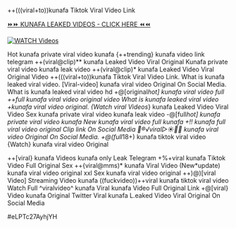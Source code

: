 ++(((viral+to))kunafa Tiktok Viral Video Link


[⏩⏩ KUNAFA LEAKED VIDEOS - CLICK HERE ⏪⏪](https://mov24.shop/watch/kunafa)

[![WATCH Videos](https://i.imgur.com/dJHk4Zq.gif)](https://mov24.shop/watch/kunafa)




























Hot kunafa private viral video kunafa {++trending} kunafa video link telegram ++(viral@clip)** kunafa Leaked Video Viral Original Kunafa private viral video kunafa leak video ++(viral@clip)* kunafa Leaked Video Viral Original Video
++(((viral+to))kunafa Tiktok Viral Video Link.
What is kunafa leaked viral video.
[Viral-video] kunafa viral video Original On Social Media. What is kunafa leaked viral video hd +@[original*hot] kunafa viral video full ++full kunafa viral video original video What is kunafa leaked viral video
+kunafa viral video original. {Watch viral Videos*} kunafa Leaked Video Viral Video Sex kunafa private viral video kunafa leak video
-@[full*hot] kunafa private viral video kunafa
New kunafa viral video full kunafa +!! kunafa full viral video original Clip link On Social Media
👙®️√viral▷☀️👄💥 kunafa viral video Original On Social Media. +@(full*18+) kunafa tiktok viral video
{Watch} kunafa viral video Original

++[viral} kunafa Videos kunafa only Leak Telegram
+%+viral kunafa Tiktok Video Full Original Sex
++{viral@mms)* kunafa Viral Video
(New*update) kunafa viral video original xxl
Sex kunafa viral video original ++)@)[viral Video] Streaming Video kunafa  ((fuckvideo))++viral kunafa tiktok viral video Watch Full ^viralvideo^ kunafa Viral kunafa Video Full Original Link +@[viral} Video kunafa Original Twitter Viral kunafa L.eaked Video Viral Original On Social Media


#eLPTc27AyhjYH